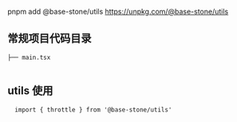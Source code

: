 pnpm add @base-stone/utils
https://unpkg.com/@base-stone/utils

## 常规项目代码目录

```
├── main.tsx
    
```

## utils 使用
```
  import { throttle } from '@base-stone/utils' 
```
